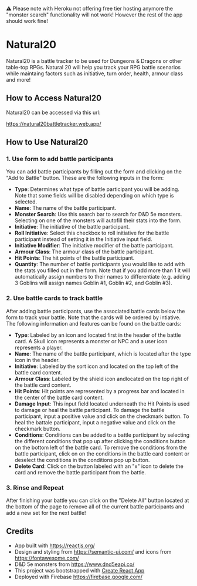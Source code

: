 ⚠️ Please note with Heroku not offering free tier hosting anymore the "monster search" functionality will not work! However the rest of the app should work fine!
# Natural20

Natural20 is a battle tracker to be used for Dungeons & Dragons or other table-top RPGs. Natural 20 will help you track your RPG battle scenarios while maintaing factors such as initiative, turn order, health, armour class and more!

## How to Access Natural20

Natural20 can be accessed via this url:

https://natural20battletracker.web.app/

## How to Use Natural20
### 1. Use form to add battle participants
You can add battle participants by filling out the form and clicking on the "Add to Battle" button. These are the following inputs in the form:

- **Type**: Determines what type of battle participant you will be adding. Note that some fields will be disabled depending on which type is selected.
- **Name**: The name of the battle participant.
- **Monster Search**: Use this search bar to search for D&D 5e monsters. Selecting on one of the monsters will autofill their stats into the form.
- **Initiative**: The initiative of the battle participant.
- **Roll Initiative**: Select this checkbox to roll initiative for the battle participant instead of setting it in the Initiative input field.
- **Initiative Modifier**: The initiative modifier of the battle participant.
- **Armour Class**: The armour class of the battle participant.
- **Hit Points**: The hit points of the battle participant.
- **Quantity**: The number of battle participants you would like to add with the stats you filled out in the form. Note that if you add more than 1 it will automatically assign numbers to their names to differentiate (e.g. adding 3 Goblins will assign names Goblin #1, Goblin #2, and Goblin #3).

### 2. Use battle cards to track battle
After adding battle participants, use the associated battle cards below the form to track your battle. Note that the cards will be ordered by intiative. The following information and features can be found on the battle cards:

- **Type**: Labeled by an icon and located first in the header of the battle card. A Skull icon represents a monster or NPC and a user icon represents a player.
- **Name**: The name of the battle participant, which is located after the type icon in the header.
- **Initiative**: Labeled by the sort icon and located on the top left of the battle card content.
- **Armour Class**: Labeled by the shield icon andlocated on the top right of the battle card content.
- **Hit Points**: Hit points are represented by a progress bar and located in the center of the battle card content.
- **Damage Input**: This input field located underneath the Hit Points is used to damage or heal the battle participant. To damage the battle participant, input a positive value and click on the checkmark button. To heal the battale participant, input a negative value and click on the checkmark button.
- **Conditions**: Conditions can be added to a battle participant by selecting the different conditions that pop up after clicking the conditions button on the bottom left of the battle card. To remove the conditions from the battle participant, click on on the conditions in the battle card content or deselect the conditions in the conditions pop up button.
- **Delete Card**: Click on the button labeled with an "x" icon to delete the card and remove the battle participant from the battle.

### 3. Rinse and Repeat
After finishing your battle you can click on the "Delete All" button located at the bottom of the page to remove all of the current battle participants and add a new set for the next battle!

## Credits
- App built with https://reactjs.org/
- Design and styling from https://semantic-ui.com/ and icons from https://fontawesome.com/
- D&D 5e monsters from https://www.dnd5eapi.co/
- This project was bootstrapped with [Create React App](https://github.com/facebook/create-react-app)
- Deployed with Firebase https://firebase.google.com/
